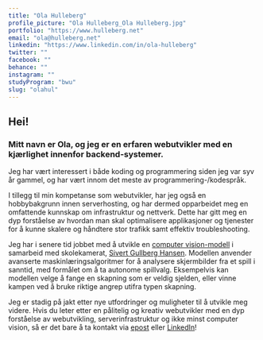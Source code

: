 ```yaml
---
title: "Ola Hulleberg"
profile_picture: "Ola Hulleberg_Ola Hulleberg.jpg"
portfolio: "https://www.hulleberg.net"
email: "ola@hulleberg.net"
linkedin: "https://www.linkedin.com/in/ola-hulleberg"
twitter: ""
facebook: ""
behance: ""
instagram: ""
studyProgram: "bwu"
slug: "olahul"
---
```


## Hei!

### Mitt navn er Ola, og jeg er en erfaren webutvikler med en kjærlighet innenfor backend-systemer.

Jeg har vært interessert i både koding og programmering siden jeg var syv år gammel, og har vært innom det meste av programmering-/kodespråk.

I tillegg til min kompetanse som webutvikler, har jeg også en hobbybakgrunn innen serverhosting, og har dermed opparbeidet meg en omfattende kunnskap om infrastruktur og nettverk. Dette har gitt meg en dyp forståelse av hvordan man skal optimalisere applikasjoner og tjenester for å kunne skalere og håndtere stor trafikk samt effektiv troubleshooting.

Jeg har i senere tid jobbet med å utvikle en <a href='#prosjekter'>computer vision-modell</a> i samarbeid med skolekamerat, <a target='_blank' href='/bwu/sivertgh'>Sivert Gullberg Hansen</a>. Modellen anvender avanserte maskinlæringsalgoritmer for å analysere skjermbilder fra et spill i sanntid, med formålet om å ta autonome spillvalg. Eksempelvis kan modellen velge å fange en skapning som er veldig sjelden, eller vinne kampen ved å bruke riktige angrep utifra typen skapning.

Jeg er stadig på jakt etter nye utfordringer og muligheter til å utvikle meg videre. Hvis du leter etter en pålitelig og kreativ webutvikler med en dyp forståelse av webutvikling, serverinfrastruktur og ikke minst computer vision, så er det bare å ta kontakt via <a href='mailto:ola@hulleberg.net'>epost</a> eller <a target='_blank' href='https://www.linkedin.com/in/ola-hulleberg'>LinkedIn</a>!
